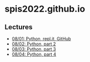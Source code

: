 # spis2022.github.io

## Lectures

* [08/01: Python, repl.it, GitHub](/lectures/0801.md)
* [08/02: Python, part 2](/lectures/0802.md)
* [08/03: Python, part 3](/lectures/0803.md)
* [08/04: Python, part 4](/lectures/0804.md)
